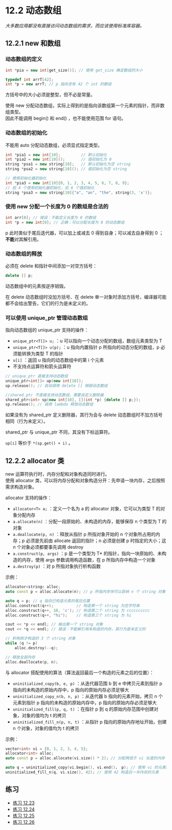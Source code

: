 # 12.2 动态数组

*大多数应用都没有直接访问动态数组的需求，而应该使用标准库容器。*

## 12.2.1 new 和数组

### 动态数组的定义

```cpp
int *pia = new int[get_size()]; // 使用 get_size 确定数组的大小

typedef int arrT[42];
int *p = new arrT; // p 指向含有 42 个 int 的数组
```

方括号中的大小必须是整型，但不必是常量。

使用 new 分配动态数组，实际上得到的是指向该数组第一个元素的指针，而非数组类型。  
因此不能调用 begin() 和 end() ，也不能使用范围 for 语句。

### 动态数组的初始化

不能用 auto 分配动态数组，必须显式指定类型。

```cpp
int *pia1 = new int[10];         // 默认初始化
int *pia2 = new int[10]();       // 值初始化为 0
string *psa1 = new string[10];   // 默认初始化为空 string
string *psa2 = new string[10](); // 值初始化为空 string

// 使用初始化器初始化
int *pia3 = new int[10]{0, 1, 2, 3, 4, 5, 6, 7, 8, 9};
// 前 4 个使用初始化器初始化，后 6 个值初始化
string *psa3 = new string[10]{"a", "an", "the", string(3, 'x')};
```

### 使用 new 分配一个长度为 0 的数组是合法的

```cpp
int arr[0]; // 错误：不能定义长度为 0 的数组
int *p = new int[0]; // 正确：可以分配长度为 0 的动态数组
```

p 此时类似于尾后迭代器，可以加上或减去 0 得到自身；可以减去自身得到 0 ；**不能**对其解引用。

### 动态数组的释放

必须在 delete 和指针中间添加一对空方括号：

```cpp
delete [] p;
```

动态数组中的元素按逆序销毁。

在 delete 动态数组时没加方括号、在 delete 单一对象时添加方括号，编译器可能都不会给出警告，它们的行为是未定义的。

### 可以使用 unique_ptr 管理动态数组

指向动态数组的 unique_ptr 支持的操作：

* `unique_ptr<T[]> u;` ：u 可以指向一个动态分配的数组，数组元素类型为 T
* `unique_ptr<T[]> u(p);` ：u 指向内置指针 p 所指向的动态分配的数组，p 必须能转换为类型 T 的指针
* `u[i]` ：返回 u 指向的动态数组中的第 i 个元素
* 不支持点运算符和箭头运算符

```cpp
// unique_ptr 直接支持动态数组
unique_ptr<int[]> up(new int[10]);
up.release(); // 自动调用 delete [] 销毁动态数组

//shared_ptr 不直接支持动态数组，需要自定义删除器
shared_ptr<int> sp(new int[10], [](int *p) {delete [] p;});
sp.release(); // 调用 lambda 释放动态数组
```

如果没有为 shared_ptr 定义删除器，其行为会与 delete 动态数组时不加方括号相同（行为未定义）。

shared_ptr 与 unique_ptr 不同，其没有下标运算符。

`up[i]` 等价于 `*(sp.get() + i)` 。

## 12.2.2 allocator 类

new 运算符执行时，内存分配和对象构造同时进行。  
使用 allocator 类，可以将内存分配和对象构造分开：先申请一块内存，之后按照需求构造对象。

allocator 支持的操作：

* `allocator<T> a;` ：定义一个名为 a 的 allocator 对象，它可以为类型 T 的对象分配内存
* `a.allocate(n)` ：分配一段原始的、未构造的内存，能够保存 n 个类型为 T 的对象
* `a.deallocate(p, n)` ：释放从指针 p 所指对象开始的 n 个对象所占用的内存；p 必须是先前由 allocate 返回的指针；n 必须是创建 p 时指定的大小；这 n 个对象必须都要事先调用 destroy
* `a.construct(p, args)` ：p 是一个类型为 T* 的指针，指向一块原始的、未构造的内存，使用 args 参数调用构造函数，在 p 所指内存中构造一个对象
* `a.destroy(p)` ：对 p 所指对象执行析构函数

示例：

```cpp
allocator<string> alloc;
auto const p = alloc.allocate(n); // p 所指内存块可以容纳 n 个 string 对象

auto q = p; // q 指向已构造元素的尾后位置
alloc.construct(q++);          // 构造第一个 string 为空字符串
alloc.construct(q++, 10, 'c'); // 构造第二个 string 为 cccccccccc
alloc.construct(q++, "hi");    // 构造第三个 string 为 hi

cout << *p << endl; // 输出第一个 string 对象
cout << *q << endl; // 错误：不能解引用未构造的内存，其行为是未定义的

// 析构刚才构造的 3 个 string 对象
while (q != p)
    alloc.destroy(--q);

// 释放全部内存
alloc.deallocate(p, n);
```

与 allocator 搭配使用的算法（算法返回最后一个构造的元素之后的位置）：

* `uninitialized_copy(b, e, p)` ：从迭代器范围 b 到 e 中拷贝元素到指针 p 指向的未构造的原始内存中，p 指向的原始内存必须足够大
* `uninitialized_copy_n(b, n, p)` ：从迭代器 b 指向的元素开始，拷贝 n 个元素到指针 p 指向的未构造的原始内存中，p 指向的原始内存必须足够大
* `uninitialized_fill(p, q, t)` ：在指针 p 到 q 的原始内存范围中创建对象，对象的值均为 t 的拷贝
* `uninitialized_fill_n(p, n, t)` ：从指针 p 指向的原始内存地址开始，创建 n 个对象，对象的值均为 t 的拷贝

示例：

```cpp
vector<int> vi = {0, 1, 2, 3, 4, 5};
allocator<int> alloc;
auto const p = alloc.allocate(vi.size() * 2); // 分配两倍于 vi 长度的内存

auto q = uninitialized_copy(vi.begin(), vi.end()， p); // 使用 vi 的元素构造前一半内存的元素
uninitialized_fill_n(q, vi.size(), 42); // 使用 42 构造后一半内存的元素
```

## 练习

* [练习 12.23](../src/quiz_12.23.cpp)
* [练习 12.24](../src/quiz_12.24.cpp)
* [练习 12.25](../src/quiz_12.25.md)
* [练习 12.26](../src/quiz_12.26.cpp)
